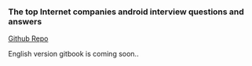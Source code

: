 ### The top Internet companies android interview questions and answers

[Github Repo](https://github.com/JackyAndroid/AndroidInterview-Q-A)

English version gitbook is coming soon..